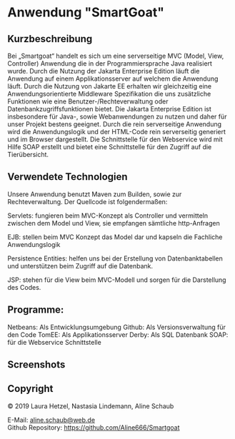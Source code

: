 Anwendung "SmartGoat"
=========================

Kurzbeschreibung
----------------

Bei „Smartgoat“ handelt es sich um eine serverseitige MVC (Model, View, Controller) Anwendung die in der Programmiersprache Java realisiert wurde. 
Durch die Nutzung der Jakarta Enterprise Edition läuft die Anwendung auf einem Applikationsserver auf welchem die Anwendung läuft. Durch die Nutzung von Jakarte EE erhalten wir gleichzeitig eine Anwendungsorientierte Middleware Spezifikation die uns zusätzliche Funktionen wie eine Benutzer-/Rechteverwaltung oder Datenbankzugriffsfunktionen bietet. Die Jakarta Enterprise Edition ist insbesondere für Java-, sowie Webanwendungen zu nutzen und daher für unser Projekt bestens geeignet.
Durch die rein serverseitige Anwendung wird die Anwendungslogik und der HTML-Code rein serverseitig generiert und im Browser dargestellt.
Die Schnittstelle für den Webservice wird mit Hilfe SOAP erstellt und bietet eine Schnittstelle für den Zugriff auf die Tierübersicht.


Verwendete Technologien
-----------------------

Unsere Anwendung benutzt Maven zum Builden, sowie zur Rechteverwaltung.
Der Quellcode ist folgendermaßen:

Servlets: fungieren beim MVC-Konzept als Controller und vermitteln zwischen dem Model und View, sie empfangen sämtliche http-Anfragen

EJB: stellen beim MVC Konzept das Model dar und kapseln die Fachliche Anwendungslogik

Persistence Entities:  helfen uns bei der Erstellung von Datenbanktabellen und unterstützen beim Zugriff auf die Datenbank.

JSP: stehen für die View beim MVC-Modell und sorgen für die Darstellung des Codes.

Programme:
-----------------------

Netbeans: Als Entwicklungsumgebung
Github: Als Versionsverwaltung für den Code
TomEE: Als Applikationsserver
Derby: Als SQL Datenbank
SOAP: für die Webservice Schnittstelle


Screenshots
-----------


Copyright
---------

© 2019 Laura Hetzel, Nastasia Lindemann, Aline Schaub <br/>

E-Mail: [aline.schaub@web.de](mailto:aline.schaub@web.de) <br/>
Github Repository: https://github.com/Aline666/Smartgoat


